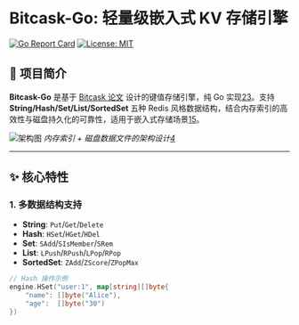 # Bitcask-Go: 轻量级嵌入式 KV 存储引擎

[![Go Report Card](https://goreportcard.com/badge/github.com/Onooor/bitcask-go)](https://goreportcard.com/report/github.com/Onooor/bitcask-go)
[![License: MIT](https://img.shields.io/badge/License-MIT-yellow.svg)](https://opensource.org/licenses/MIT)

## 🚀 项目简介
**Bitcask-Go** 是基于 [Bitcask 论文](https://riak.com/assets/bitcask-intro.pdf) 设计的键值存储引擎，纯 Go 实现[2](@ref)[3](@ref)。支持 **String/Hash/Set/List/SortedSet** 五种 Redis 风格数据结构，结合内存索引的高效性与磁盘持久化的可靠性，适用于嵌入式存储场景[1](@ref)[5](@ref)。

![架构图](https://example.com/bitcask-arch.png)
*内存索引 + 磁盘数据文件的架构设计[4](@ref)*

---

## ✨ 核心特性

### 1. 多数据结构支持
- **String**: `Put`/`Get`/`Delete`
- **Hash**: `HSet`/`HGet`/`HDel`
- **Set**: `SAdd`/`SIsMember`/`SRem`
- **List**: `LPush`/`RPush`/`LPop`/`RPop`
- **SortedSet**: `ZAdd`/`ZScore`/`ZPopMax`

```go
// Hash 操作示例
engine.HSet("user:1", map[string][]byte{
    "name": []byte("Alice"),
    "age":  []byte("30")
})
